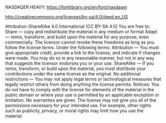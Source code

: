 NASDAQER HEAVY: https://fontlibrary.org/en/font/nasdaqer

http://creativecommons.org/licenses/by-sa/4.0/deed.en_US

Attribution-ShareAlike 4.0 International (CC BY-SA 4.0)
You are free to:
    Share — copy and redistribute the material in any medium or format
    Adapt — remix, transform, and build upon the material
    for any purpose, even commercially.
    The licensor cannot revoke these freedoms as long as you follow the license terms.
Under the following terms:
    Attribution — You must give appropriate credit, provide a link to the license, and indicate if changes were made. You may do so in any reasonable manner, but not in any way that suggests the licensor endorses you or your use.
    ShareAlike — If you remix, transform, or build upon the material, you must distribute your contributions under the same license as the original.
    No additional restrictions — You may not apply legal terms or technological measures that legally restrict others from doing anything the license permits.
Notices:
    You do not have to comply with the license for elements of the material in the public domain or where your use is permitted by an applicable exception or limitation.
    No warranties are given. The license may not give you all of the permissions necessary for your intended use. For example, other rights such as publicity, privacy, or moral rights may limit how you use the material.